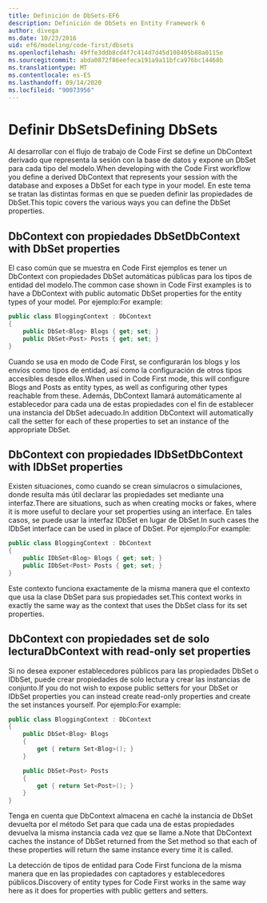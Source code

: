 ```yaml
---
title: Definición de DbSets-EF6
description: Definición de DbSets en Entity Framework 6
author: divega
ms.date: 10/23/2016
uid: ef6/modeling/code-first/dbsets
ms.openlocfilehash: 49ffe3ddb8cd4f7c414d7d45d108405b88a0115e
ms.sourcegitcommit: abda0872f86eefeca191a9a11bfca976bc14468b
ms.translationtype: MT
ms.contentlocale: es-ES
ms.lasthandoff: 09/14/2020
ms.locfileid: "90073956"
---
```

# <a name="defining-dbsets"></a><span data-ttu-id="5d8b0-103">Definir DbSets</span><span class="sxs-lookup"><span data-stu-id="5d8b0-103">Defining DbSets</span></span>
<span data-ttu-id="5d8b0-104">Al desarrollar con el flujo de trabajo de Code First se define un DbContext derivado que representa la sesión con la base de datos y expone un DbSet para cada tipo del modelo.</span><span class="sxs-lookup"><span data-stu-id="5d8b0-104">When developing with the Code First workflow you define a derived DbContext that represents your session with the database and exposes a DbSet for each type in your model.</span></span> <span data-ttu-id="5d8b0-105">En este tema se tratan las distintas formas en que se pueden definir las propiedades de DbSet.</span><span class="sxs-lookup"><span data-stu-id="5d8b0-105">This topic covers the various ways you can define the DbSet properties.</span></span>  

## <a name="dbcontext-with-dbset-properties"></a><span data-ttu-id="5d8b0-106">DbContext con propiedades DbSet</span><span class="sxs-lookup"><span data-stu-id="5d8b0-106">DbContext with DbSet properties</span></span>  

<span data-ttu-id="5d8b0-107">El caso común que se muestra en Code First ejemplos es tener un DbContext con propiedades DbSet automáticas públicas para los tipos de entidad del modelo.</span><span class="sxs-lookup"><span data-stu-id="5d8b0-107">The common case shown in Code First examples is to have a DbContext with public automatic DbSet properties for the entity types of your model.</span></span> <span data-ttu-id="5d8b0-108">Por ejemplo:</span><span class="sxs-lookup"><span data-stu-id="5d8b0-108">For example:</span></span>  

``` csharp
public class BloggingContext : DbContext
{
    public DbSet<Blog> Blogs { get; set; }
    public DbSet<Post> Posts { get; set; }
}
```  

<span data-ttu-id="5d8b0-109">Cuando se usa en modo de Code First, se configurarán los blogs y los envíos como tipos de entidad, así como la configuración de otros tipos accesibles desde ellos.</span><span class="sxs-lookup"><span data-stu-id="5d8b0-109">When used in Code First mode, this will configure Blogs and Posts as entity types, as well as configuring other types reachable from these.</span></span> <span data-ttu-id="5d8b0-110">Además, DbContext llamará automáticamente al establecedor para cada una de estas propiedades con el fin de establecer una instancia del DbSet adecuado.</span><span class="sxs-lookup"><span data-stu-id="5d8b0-110">In addition DbContext will automatically call the setter for each of these properties to set an instance of the appropriate DbSet.</span></span>  

## <a name="dbcontext-with-idbset-properties"></a><span data-ttu-id="5d8b0-111">DbContext con propiedades IDbSet</span><span class="sxs-lookup"><span data-stu-id="5d8b0-111">DbContext with IDbSet properties</span></span>  

<span data-ttu-id="5d8b0-112">Existen situaciones, como cuando se crean simulacros o simulaciones, donde resulta más útil declarar las propiedades set mediante una interfaz.</span><span class="sxs-lookup"><span data-stu-id="5d8b0-112">There are situations, such as when creating mocks or fakes, where it is more useful to declare your set properties using an interface.</span></span> <span data-ttu-id="5d8b0-113">En tales casos, se puede usar la interfaz IDbSet en lugar de DbSet.</span><span class="sxs-lookup"><span data-stu-id="5d8b0-113">In such cases the IDbSet interface can be used in place of DbSet.</span></span> <span data-ttu-id="5d8b0-114">Por ejemplo:</span><span class="sxs-lookup"><span data-stu-id="5d8b0-114">For example:</span></span>  

``` csharp
public class BloggingContext : DbContext
{
    public IDbSet<Blog> Blogs { get; set; }
    public IDbSet<Post> Posts { get; set; }
}
```  

<span data-ttu-id="5d8b0-115">Este contexto funciona exactamente de la misma manera que el contexto que usa la clase DbSet para sus propiedades set.</span><span class="sxs-lookup"><span data-stu-id="5d8b0-115">This context works in exactly the same way as the context that uses the DbSet class for its set properties.</span></span>  

## <a name="dbcontext-with-read-only-set-properties"></a><span data-ttu-id="5d8b0-116">DbContext con propiedades set de solo lectura</span><span class="sxs-lookup"><span data-stu-id="5d8b0-116">DbContext with read-only set properties</span></span>  

<span data-ttu-id="5d8b0-117">Si no desea exponer establecedores públicos para las propiedades DbSet o IDbSet, puede crear propiedades de solo lectura y crear las instancias de conjunto.</span><span class="sxs-lookup"><span data-stu-id="5d8b0-117">If you do not wish to expose public setters for your DbSet or IDbSet properties you can instead create read-only properties and create the set instances yourself.</span></span> <span data-ttu-id="5d8b0-118">Por ejemplo:</span><span class="sxs-lookup"><span data-stu-id="5d8b0-118">For example:</span></span>  

``` csharp
public class BloggingContext : DbContext
{
    public DbSet<Blog> Blogs
    {
        get { return Set<Blog>(); }
    }

    public DbSet<Post> Posts
    {
        get { return Set<Post>(); }
    }
}
```  

<span data-ttu-id="5d8b0-119">Tenga en cuenta que DbContext almacena en caché la instancia de DbSet devuelta por el método Set para que cada una de estas propiedades devuelva la misma instancia cada vez que se llame a.</span><span class="sxs-lookup"><span data-stu-id="5d8b0-119">Note that DbContext caches the instance of DbSet returned from the Set method so that each of these properties will return the same instance every time it is called.</span></span>  

<span data-ttu-id="5d8b0-120">La detección de tipos de entidad para Code First funciona de la misma manera que en las propiedades con captadores y establecedores públicos.</span><span class="sxs-lookup"><span data-stu-id="5d8b0-120">Discovery of entity types for Code First works in the same way here as it does for properties with public getters and setters.</span></span>  
